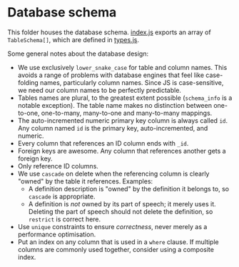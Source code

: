 # Database schema

This folder houses the database schema. [index.js](./index.js) exports an array of `TableSchema[]`, which are defined in [types.js](./types.js).

Some general notes about the database design:

* We use exclusively `lower_snake_case` for table and column names. This avoids a range of problems with database engines that feel like case-folding names, particularly column names. Since JS is case-sensitive, we need our column names to be perfectly predictable.
* Tables names are plural, to the greatest extent possible (`schema_info` is a notable exception). The table name makes no distinction between one-to-one, one-to-many, many-to-one and many-to-many mappings.
* The auto-incremented numeric primary key column is always called `id`. Any column named `id` is the primary key, auto-incremented, and numeric.
* Every column that references an ID column ends with `_id`.
* Foreign keys are awesome. Any column that references another gets a foreign key.
* Only reference ID columns.
* We use `cascade` on delete when the referencing column is clearly "owned" by the table it references. Examples:
  - A definition description is "owned" by the definition it belongs to, so `cascade` is appropriate.
  - A definition is _not_ owned by its part of speech; it merely uses it. Deleting the part of speech should not delete the definition, so `restrict` is correct here.
* Use `unique` constraints to ensure _correctness_, never merely as a performance optimisation.
* Put an index on any column that is used in a `where` clause. If multiple columns are commonly used together, consider using a composite index.
